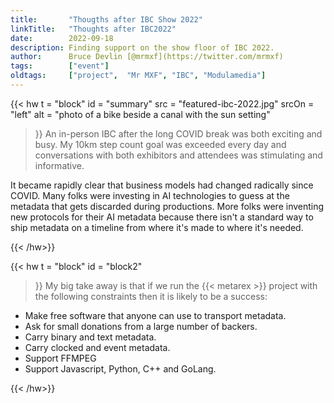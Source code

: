 ```yaml
---
title:       "Thougths after IBC Show 2022"
linkTitle:   "Thoughts after IBC2022"
date:        2022-09-18
description: Finding support on the show floor of IBC 2022.
author:      Bruce Devlin [@mrmxf](https://twitter.com/mrmxf)
tags:        ["event"]
oldtags:     ["project",  "Mr MXF", "IBC", "Modulamedia"]
---
```


{{< hw t = "block"
  id    = "summary"
  src   = "featured-ibc-2022.jpg"
  srcOn = "left"
  alt = "photo of a bike beside a canal with the sun setting"
>}}
An in-person IBC after the long COVID break was both exciting and busy. My 10km step count goal was exceeded every day and conversations with both exhibitors and attendees was stimulating and informative.

It became rapidly clear that business models had changed radically since COVID.
Many folks were investing in AI technologies to guess at the metadata that gets discarded during productions. More folks were inventing new protocols for their AI metadata because there isn't a standard way to ship metadata on a timeline from where it's made to where it's needed.

{{< /hw>}}

{{< hw t = "block" 
  id    = "block2"
>}}
My big take away is that if we run the {{< metarex >}} project with the
following constraints then it is likely to be a success:

* Make free software that anyone can use to transport metadata.
* Ask for small donations from a large number of backers.
* Carry binary and text metadata.
* Carry clocked and event metadata.
* Support FFMPEG
* Support Javascript, Python, C++ and GoLang.

{{< /hw>}}

[DPP]:         https://www.thedpp.com/events/leaders-briefing-2022
[NAB]:         /blog/2022/09/18/2022-09-18-ibc/
[IBC]:         /blog/2022/04/23/metarex-at-nab-2022-in-las-vegas/
